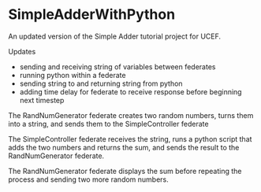 # SimpleAdderWithPython
An updated version of the Simple Adder tutorial project for UCEF.

Updates
- sending and receiving string of variables between federates
- running python within a federate
- sending string to and returning string from python
- adding time delay for federate to receive response before beginning next timestep

The RandNumGenerator federate creates two random numbers, turns them into a string, and sends them to the SimpleController federate

The SimpleController federate receives the string, runs a python script that adds the two numbers and returns the sum, and sends the result to the RandNumGenerator federate.

The RandNumGenerator federate displays the sum before repeating the process and sending two more random numbers.

